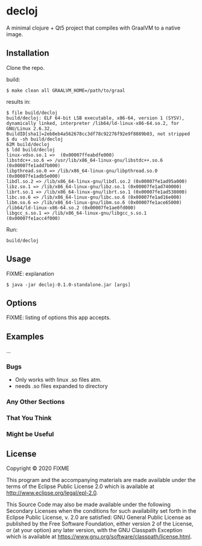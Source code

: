 # decloj

A minimal clojure + Qt5 project that compiles with GraalVM to a native image.

## Installation

Clone the repo.

build:

    $ make clean all GRAALVM_HOME=/path/to/graal

results in:

    $ file build/decloj
    build/decloj: ELF 64-bit LSB executable, x86-64, version 1 (SYSV), dynamically linked, interpreter /lib64/ld-linux-x86-64.so.2, for GNU/Linux 2.6.32, BuildID[sha1]=2eb8eb4a562678cc3df78c92276f92e9f8889b03, not stripped
    $ du -sh build/decloj
    62M	build/decloj
    $ ldd build/decloj
    linux-vdso.so.1 =>  (0x00007ffeabdfe000)
    libstdc++.so.6 => /usr/lib/x86_64-linux-gnu/libstdc++.so.6 (0x00007fe1add7b000)
    libpthread.so.0 => /lib/x86_64-linux-gnu/libpthread.so.0 (0x00007fe1adb5e000)
    libdl.so.2 => /lib/x86_64-linux-gnu/libdl.so.2 (0x00007fe1ad95a000)
    libz.so.1 => /lib/x86_64-linux-gnu/libz.so.1 (0x00007fe1ad740000)
    librt.so.1 => /lib/x86_64-linux-gnu/librt.so.1 (0x00007fe1ad538000)
    libc.so.6 => /lib/x86_64-linux-gnu/libc.so.6 (0x00007fe1ad16e000)
    libm.so.6 => /lib/x86_64-linux-gnu/libm.so.6 (0x00007fe1ace65000)
    /lib64/ld-linux-x86-64.so.2 (0x00007fe1ae0fd000)
    libgcc_s.so.1 => /lib/x86_64-linux-gnu/libgcc_s.so.1 (0x00007fe1acc4f000)

Run:

    build/decloj

## Usage

FIXME: explanation

    $ java -jar decloj-0.1.0-standalone.jar [args]

## Options

FIXME: listing of options this app accepts.

## Examples

...

### Bugs

 * Only works with linux .so files atm.
 * needs .so files expanded to directory

### Any Other Sections
### That You Think
### Might be Useful

## License

Copyright © 2020 FIXME

This program and the accompanying materials are made available under the
terms of the Eclipse Public License 2.0 which is available at
http://www.eclipse.org/legal/epl-2.0.

This Source Code may also be made available under the following Secondary
Licenses when the conditions for such availability set forth in the Eclipse
Public License, v. 2.0 are satisfied: GNU General Public License as published by
the Free Software Foundation, either version 2 of the License, or (at your
option) any later version, with the GNU Classpath Exception which is available
at https://www.gnu.org/software/classpath/license.html.

